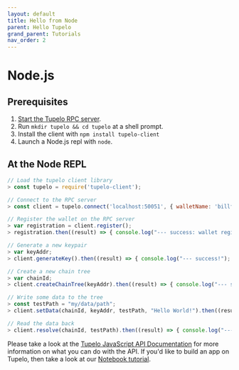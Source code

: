 ```yaml
---
layout: default
title: Hello from Node
parent: Hello Tupelo
grand_parent: Tutorials
nav_order: 2
---
```


# Node.js
## Prerequisites
1. [Start the Tupelo RPC server](/tutorials/rpc-server).
2. Run `mkdir tupelo && cd tupelo` at a shell prompt.
3. Install the client with `npm install tupelo-client`
4. Launch a Node.js repl with `node`.

## At the Node REPL
```javascript
// Load the tupelo client library
> const tupelo = require('tupelo-client');

// Connect to the RPC server
> const client = tupelo.connect('localhost:50051', { walletName: 'billfold', passPhrase: 'this is a secret' });

// Register the wallet on the RPC server
> var registration = client.register();
> registration.then((result) => { console.log("--- success: wallet registered")}, (err) => { console.log("--- error: "+err) });

// Generate a new keypair
> var keyAddr;
> client.generateKey().then((result) => { console.log("--- success!"); keyAddr = result.keyAddr }, (err) => { console.log("--- error: "+err)});

// Create a new chain tree
> var chainId;
> client.createChainTree(keyAddr).then((result) => { console.log("--- success!"); chainId = result.chainId }, (err) => { console.log("--- error: "+err) });

// Write some data to the tree
> const testPath = "my/data/path";
> client.setData(chainId, keyAddr, testPath, "Hello World!").then((result) => { console.log("--- success!") }, (err) => { console.log("--- error: "+err) });

// Read the data back
> client.resolve(chainId, testPath).then((result) => { console.log("--- success!"); console.log(result.data.toString()) }, (err) => { console.log("--- error: "+err) });
```

Please take a look at the [Tupelo JavaScript API Documentation](https://quorumcontrol.github.io/tupelo.js/) for more information on what you can do with the API. If you'd like to build an app on Tupelo, then take a look at our [Notebook tutorial](/tutorials/notebook).
